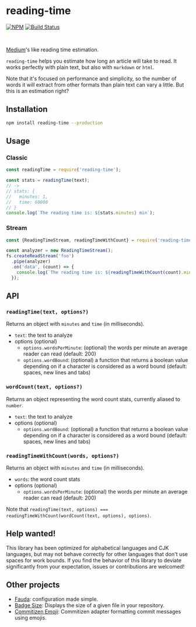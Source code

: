 # reading-time

[![NPM](http://img.shields.io/npm/v/reading-time.svg)](https://www.npmjs.org/package/reading-time) [![Build Status](http://img.shields.io/travis/ngryman/reading-time.svg)](https://travis-ci.org/ngryman/reading-time)

<br>

[Medium]'s like reading time estimation.

`reading-time` helps you estimate how long an article will take to read.
It works perfectly with plain text, but also with `markdown` or `html`.

Note that it's focused on performance and simplicity, so the number of words it will extract from other formats than plain text can vary a little. But this is an estimation right?

[medium]: https://medium.com

## Installation

```sh
npm install reading-time --production
```

## Usage

### Classic

```javascript
const readingTime = require('reading-time');

const stats = readingTime(text);
// ->
// stats: {
//   minutes: 1,
//   time: 60000
// }
console.log(`The reading time is: ${stats.minutes} min`);
```

### Stream

```javascript
const {ReadingTimeStream, readingTimeWithCount} = require('reading-time');

const analyzer = new ReadingTimeStream();
fs.createReadStream('foo')
  .pipe(analyzer)
  .on('data', (count) => {
    console.log(`The reading time is: ${readingTimeWithCount(count).minutes} min`);
  });
```

## API

### `readingTime(text, options?)`

Returns an object with `minutes` and `time` (in milliseconds).

- `text`: the text to analyze
- options (optional)
  - `options.wordsPerMinute`: (optional) the words per minute an average reader can read (default: 200)
  - `options.wordBound`: (optional) a function that returns a boolean value depending on if a character is considered as a word bound (default: spaces, new lines and tabs)

### `wordCount(text, options?)`

Returns an object representing the word count stats, currently aliased to `number`.

- `text`: the text to analyze
- options (optional)
  - `options.wordBound`: (optional) a function that returns a boolean value depending on if a character is considered as a word bound (default: spaces, new lines and tabs)

### `readingTimeWithCount(words, options?)`

Returns an object with `minutes` and `time` (in milliseconds).

- `words`: the word count stats
- options (optional)
  - `options.wordsPerMinute`: (optional) the words per minute an average reader can read (default: 200)

Note that `readingTime(text, options) === readingTimeWithCount(wordCount(text, options), options)`.

## Help wanted!

This library has been optimized for alphabetical languages and CJK languages, but may not behave correctly for other languages that don't use spaces for work bounds. If you find the behavior of this library to deviate significantly from your expectation, issues or contributions are welcomed!

## Other projects

- [Fauda](https://github.com/ngryman/fauda): configuration made simple.
- [Badge Size](https://github.com/ngryman/badge-size): Displays the size of a given file in your repository.
- [Commitizen Emoji](https://github.com/ngryman/cz-emoji): Commitizen adapter formatting commit messages using emojis.
